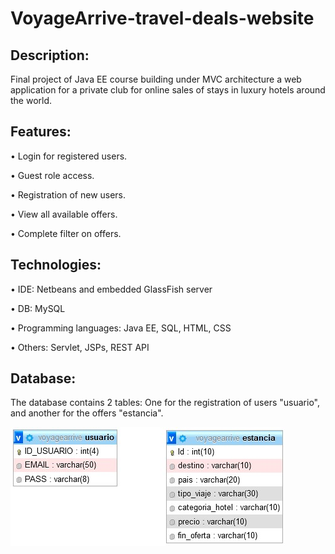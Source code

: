 # VoyageArrive-travel-deals-website

## Description:

Final project of Java EE course building under MVC architecture a web application for a private club for online sales of stays in luxury hotels around the world.

## Features:

  • Login for registered users.
  
  • Guest role access.

  • Registration of new users.

  • View all available offers.

  • Complete filter on offers.
  
## Technologies:

  • IDE: Netbeans and embedded GlassFish server

  • DB: MySQL

  • Programming languages: Java EE, SQL, HTML, CSS

  • Others: Servlet, JSPs, REST API
  
## Database:

The database contains 2 tables: One for the registration of users "usuario", and another for the offers "estancia".

![tables](https://github.com/fdeazagra/VoyageArrive-travel-deals-website/blob/main/Imagenes/tables.jpg)
